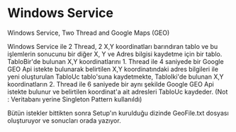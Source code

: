 # Windows Service
Windows Service, Two Thread and Google Maps (GEO)



Windows Service ile 2 Thread, 2 X,Y koordinatları barındıran tablo ve bu işlemlerin sonucunu bir diğer X, Y ve Adres bilgisi  kaydetme için bir tablo. TabloBir'de bulunan X,Y koordinatlarını 1. Thread ile 4 saniyede bir Google GEO Api istekte bulunarak belirtilen X,Y koordinatındaki adres bilgileri ile yeni oluşturulan TabloUc tablo'suna kaydetmekte, TabloIki'de bulunan X,Y koordinatların 2. Thread ile 6 saniyede bir aynı şekilde Google GEO Api istekte bulunur ve belirtilen koordinat'a ait adresleri TabloUc kaydeder. (Not : Veritabanı yerine Singleton Pattern kullanıldı) 

Bütün istekler bittikten sonra Setup'ın kurulduğu dizinde GeoFile.txt dosyası oluşturuyor ve sonucları orada yazıyor.

